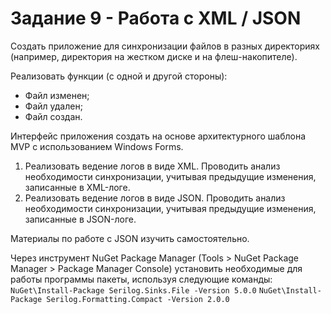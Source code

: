 # Задание 9 - Работа с XML / JSON

Создать приложение для синхронизации файлов в разных директориях (например, директория на жестком диске и на флеш-накопителе).

Реализовать функции (с одной и другой стороны):
* Файл	изменен;
* Файл удален;
* Файл	создан.

Интерфейс приложения создать на основе архитектурного шаблона MVP с использованием Windows Forms.

1. Реализовать ведение логов в виде XML. Проводить анализ необходимости синхронизации, учитывая предыдущие изменения, записанные в XML-логе.
2. Реализовать ведение логов в виде JSON. Проводить анализ необходимости синхронизации, учитывая предыдущие изменения, записанные в JSON-логе.
   
Материалы по работе с JSON изучить самостоятельно.

Через инструмент NuGet Package Manager (Tools > NuGet Package Manager > Package Manager Console) установить необходимые для работы программы пакеты, используя следующие команды:
`NuGet\Install-Package Serilog.Sinks.File -Version 5.0.0`
`NuGet\Install-Package Serilog.Formatting.Compact -Version 2.0.0`
